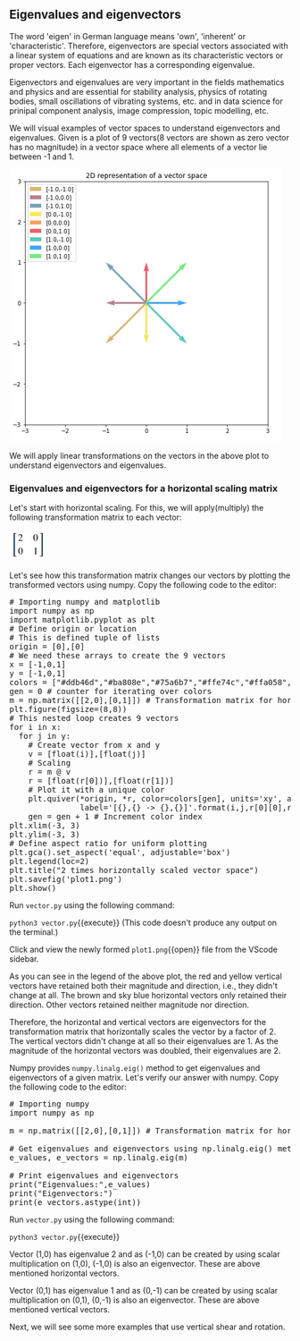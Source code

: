 ## Eigenvalues and eigenvectors
The word 'eigen' in German language means 'own', 'inherent' or 'characteristic'. Therefore, eigenvectors are special vectors associated with a linear system of equations and are known as its characteristic vectors or proper vectors. Each eigenvector has a corresponding eigenvalue.

Eigenvectors and eigenvalues are very important in the fields mathematics and physics and are essential for stability analysis, physics of rotating bodies, small oscillations of vibrating systems, etc. and in data science for prinipal component analysis, image compression, topic modelling, etc.

We will visual examples of vector spaces to understand eigenvectors and eigenvalues. Given is a plot of 9 vectors(8 vectors are shown as zero vector has no magnitude) in a vector space where all elements of a vector lie between -1 and 1.

![Vector space example](./assets/vse.jpg)

We will apply linear transformations on the vectors in the above plot to understand eigenvectors and eigenvalues. 

### Eigenvalues and eigenvectors for a horizontal scaling matrix
Let's start with horizontal scaling. For this, we will apply(multiply) the following transformation matrix to each vector:

![Transformation matrix 1](./assets/hsm.jpg)

Let's see how this transformation matrix changes our vectors by plotting the transformed vectors using numpy. Copy the following code to the editor:

<pre class="file" data-filename="vector.py" data-target="replace">
# Importing numpy and matplotlib
import numpy as np
import matplotlib.pyplot as plt
# Define origin or location
# This is defined tuple of lists
origin = [0],[0]
# We need these arrays to create the 9 vectors
x = [-1,0,1]
y = [-1,0,1]
colors = ["#ddb46d","#ba808e","#75a6b7","#ffe74c","#ffa058","#ff5964","#50ccbc","#35a7ff","#6bf178"] # for distinguishing vectors
gen = 0 # counter for iterating over colors
m = np.matrix([[2,0],[0,1]]) # Transformation matrix for horizonal scaling
plt.figure(figsize=(8,8))
# This nested loop creates 9 vectors
for i in x:
  for j in y:
    # Create vector from x and y 
    v = [float(i)],[float(j)]
    # Scaling
    r = m @ v 
    r = [float(r[0])],[float(r[1])]
    # Plot it with a unique color
    plt.quiver(*origin, *r, color=colors[gen], units='xy', angles='xy', scale_units='xy', scale=1, 
               label='[{},{} -> {},{}]'.format(i,j,r[0][0],r[1][0]))
    gen = gen + 1 # Increment color index
plt.xlim(-3, 3)
plt.ylim(-3, 3)
# Define aspect ratio for uniform plotting
plt.gca().set_aspect('equal', adjustable='box')
plt.legend(loc=2)
plt.title("2 times horizontally scaled vector space")
plt.savefig('plot1.png')
plt.show()
</pre>

Run `vector.py` using the following command:

`python3 vector.py`{{execute}}  (This code doesn't produce any output on the terminal.)

Click and view the newly formed `plot1.png`{{open}} file from the VScode sidebar.

As you can see in the legend of the above plot, the red and yellow vertical vectors have retained both their magnitude and direction, i.e., they didn't change at all. The brown and sky blue horizontal vectors only retained their direction. Other vectors retained neither magnitude nor direction.

Therefore, the horizontal and vertical vectors are eigenvectors for the transformation matrix that horizontally scales the vector by a factor of 2. The vertical vectors didn't change at all so their eigenvalues are 1. As the magnitude of the horizontal vectors was doubled, their eigenvalues are 2.

Numpy provides `numpy.linalg.eig()` method to get eigenvalues and eigenvectors of a given matrix. Let's verify our answer with numpy. Copy the following code to the editor:

<pre class="file" data-filename="vector.py" data-target="replace">
# Importing numpy
import numpy as np

m = np.matrix([[2,0],[0,1]]) # Transformation matrix for horizonal scaling

# Get eigenvalues and eigenvectors using np.linalg.eig() method
e_values, e_vectors = np.linalg.eig(m)

# Print eigenvalues and eigenvectors
print("Eigenvalues:",e_values)
print("Eigenvectors:")
print(e_vectors.astype(int))
</pre>

Run `vector.py` using the following command:

`python3 vector.py`{{execute}}

Vector (1,0) has eigenvalue 2 and as (-1,0) can be created by using scalar multiplication on (1,0), (-1,0) is also an eigenvector. These are above mentioned horizontal vectors.

Vector (0,1) has eigenvalue 1 and as (0,-1) can be created by using scalar multiplication on (0,1), (0,-1) is also an eigenvector. These are above mentioned vertical vectors.

Next, we will see some more examples that use vertical shear and rotation.
